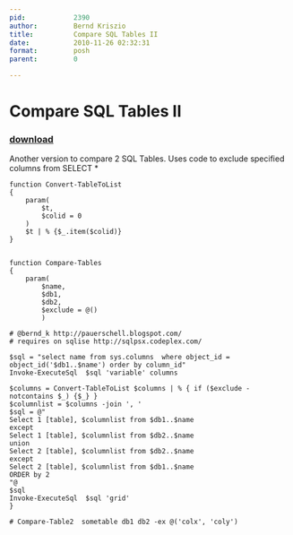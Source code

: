 ```yaml
---
pid:            2390
author:         Bernd Kriszio
title:          Compare SQL Tables II
date:           2010-11-26 02:32:31
format:         posh
parent:         0

---
```


# Compare SQL Tables II

### [download](Scripts\2390.ps1)

Another version to compare 2 SQL Tables. Uses code to exclude specified columns from SELECT *

```posh
function Convert-TableToList
{
    param(
        $t,
        $colid = 0
    )
    $t | % {$_.item($colid)}
}


function Compare-Tables
{
    param(
        $name,
        $db1,
        $db2,
        $exclude = @()
        )

# @bernd_k http://pauerschell.blogspot.com/
# requires on sqlise http://sqlpsx.codeplex.com/

$sql = "select name from sys.columns  where object_id = object_id('$db1..$name') order by column_id"
Invoke-ExecuteSql  $sql 'variable' columns

$columns = Convert-TableToList $columns | % { if ($exclude -notcontains $_) {$_} }
$columnlist = $columns -join ', '
$sql = @"
Select 1 [table], $columnlist from $db1..$name
except
Select 1 [table], $columnlist from $db2..$name
union
Select 2 [table], $columnlist from $db2..$name
except
Select 2 [table], $columnlist from $db1..$name
ORDER by 2
"@
$sql
Invoke-ExecuteSql  $sql 'grid'
}

# Compare-Table2  sometable db1 db2 -ex @('colx', 'coly')


```
